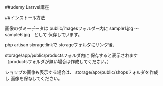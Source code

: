 ##udemy Laravel講座

##インストール方法

画像のダミーデータは
public/imagesフォルダー内に
sample1.jpg 〜 sample6.jpg　として
保存しています。

php artisan storage:linkで
storageフォルダにリンク後、

storage/app/public/productsフォルダ内に
保存すると表示されます
（productsフォルダが無い場合は作成してください。）

ショップの画像も表示する場合は、
storage/app/public/shopsフォルダを作成し
画像を保存してください。